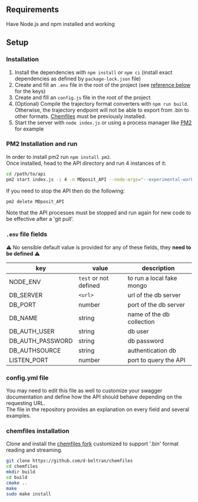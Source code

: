## Requirements

Have Node.js and npm installed and working

## Setup

### Installation

1. Install the dependencies with `npm install` or `npm ci` (install exact dependencies as defined by `package-lock.json` file)
2. Create and fill an `.env` file in the root of the project (see [reference below](#.env-file-fields) for the keys)
3. Create and fill an `config.js` file in the root of the project
4. (Optional) Compile the trajectory format converters with `npm run build`. Otherwise, the trajectory endpoint will not be able to export from .bin to other formats. [Chemfiles](#chemfiles-installation) must be previously installed.
5. Start the server with `node index.js` or using a process manager like [PM2](http://pm2.keymetrics.io/) for example

### PM2 Installation and run

In order to install pm2 run `npm install pm2`.<br/>
Once installed, head to the API directory and run 4 instances of it:<br/>
```bash
cd /path/to/api
pm2 start index.js -i 4 -n MDposit_API --node-args="--experimental-worker"
```
If you need to stop the API then do the following:
```bash
pm2 delete MDposit_API
```
Note that the API processes must be stopped and run again for new code to be effective after a 'git pull'.

### `.env` file fields

⚠️ No sensible default value is provided for any of these fields, they **need to be defined** ⚠️

| key              | value                         | description               |
| ---------------- | ----------------------------- | ------------------------- |
| NODE_ENV         | `test` or not defined         | to run a local fake mongo |
| DB_SERVER        | `<url>`                       | url of the db server      |
| DB_PORT          | number                        | port of the db server     |
| DB_NAME          | string                        | name of the db collection |
| DB_AUTH_USER     | string                        | db user                   |
| DB_AUTH_PASSWORD | string                        | db password               |
| DB_AUTHSOURCE    | string                        | authentication db         |
| LISTEN_PORT      | number                        | port to query the API     |

### config.yml file

You may need to edit this file as well to customize your swagger documentation and define
how the API should behave depending on the requesting URL.<br/>
The file in the repository provides an explanation on every field and several examples.

### chemfiles installation

Clone and install the [chemfiles fork](https://github.com/d-beltran/chemfiles) customized to support '.bin' format reading and streaming.

```bash
git clone https://github.com/d-beltran/chemfiles
cd chemfiles
mkdir build
cd build
cmake ..
make
sudo make install
```

